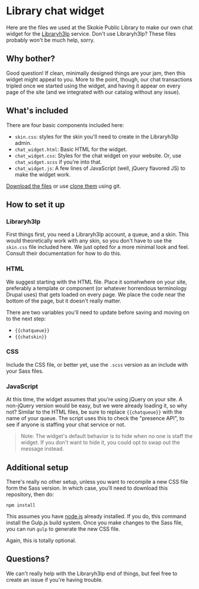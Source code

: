 # Library chat widget

Here are the files we used at the Skokie Public Library to make our own chat widget for the [Libraryh3lp](https://us.libraryh3lp.com/) service. Don't use Libraryh3lp? These files probably won't be much help, sorry.

## Why bother?

Good question! If clean, minimally designed things are your jam, then this widget might appeal to you. More to the point, though, our chat transactions tripled once we started using the widget, and having it appear on every page of the site (and we integrated with our catalog without any issue).

## What's included

There are four basic components included here:

- `skin.css`: styles for the skin you'll need to create in the Libraryh3lp admin.
- `chat_widget.html`: Basic HTML for the widget.
- `chat_widget.css`: Styles for the chat widget on your website. Or, use `chat_widget.scss` if you're into that.
- `chat_widget.js`: A few lines of JavaScript (well, jQuery flavored JS) to make the widget work.

[Download the files](https://github.com/skokielibrary/chat-widget/archive/master.zip) or use [clone them](https://github.com/skokielibrary/chat-widget.git) using git.

## How to set it up

### Libraryh3lp

First things first, you need a Libraryh3lp account, a queue, and a skin. This would theoretically work with any skin, so you don't have to use the `skin.css` file included here. We just opted for a more minimal look and feel. Consult their documentation for how to do this.

### HTML

We suggest starting with the HTML file. Place it somehwhere on your site, preferably a template or component (or whatever horrendous terminology Drupal uses) that gets loaded on every page. We place the code near the bottom of the page, but it doesn't really matter.

There are two variables you'll need to update before saving and moving on to the next step:

- `{{chatqueue}}`
- `{{chatskin}}`

### CSS

Include the CSS file, or better yet, use the `.scss` version as an include with your Sass files.

### JavaScript

At this time, the widget assumes that you're using jQuery on your site. A non-jQuery version would be easy, but we were already loading it, so why not? Similar to the HTML files, be sure to replace `{{chatqueue}}` with the name of your queue. The script uses this to check the "presence API", to see if anyone is staffing your chat service or not.

> Note: The widget's default behavior is to hide when no one is staff the widget. If you don't want to hide it, you could opt to swap out the message instead.

## Additional setup

There's really no other setup, unless you want to recompile a new CSS file form the Sass version. In which case, you'll need to download this repository, then do:

`npm install`

This assumes you have [node.js](https://nodejs.org/en/) already installed. If you do, this command install the Gulp.js build system. Once you make changes to the Sass file, you can run `gulp` to generate the new CSS file.

Again, this is totally optional.

## Questions?

We can't really help with the Libraryh3lp end of things, but feel free to create an issue if you're having trouble.
